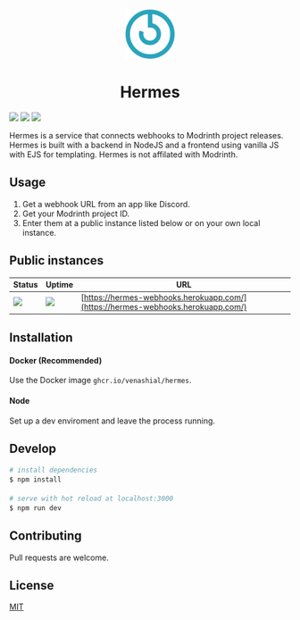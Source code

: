 <p align="center">
  <img src="static/images/logo/icon.svg" width="90" title="Logo">
</p>
<h1 align="center">Hermes</h1>

![](https://img.shields.io/github/package-json/v/venashial/hermes?style=for-the-badge) ![](https://img.shields.io/github/checks-status/venashial/hermes/master?style=for-the-badge) ![](https://img.shields.io/github/license/venashial/hermes?style=for-the-badge)

Hermes is a service that connects webhooks to Modrinth project releases. Hermes is built with a backend in NodeJS and a frontend using vanilla JS with EJS for templating. Hermes is not affilated with Modrinth.

## Usage
1. Get a webhook URL from an app like Discord.
2. Get your Modrinth project ID.
3. Enter them at a public instance listed below or on your own local instance.

## Public instances
| Status | Uptime | URL |
| --- | --- | --- |
| ![](https://img.shields.io/website?style=for-the-badge&url=https%3A%2F%2Fhermes-webhooks.herokuapp.com%2F) | ![](https://img.shields.io/uptimerobot/ratio/key?style=for-the-badge) | [https://hermes-webhooks.herokuapp.com/](https://hermes-webhooks.herokuapp.com/) |

## Installation
#### Docker (Recommended)
Use the Docker image `ghcr.io/venashial/hermes`.

#### Node
Set up a dev enviroment and leave the process running.

## Develop
```bash
# install dependencies
$ npm install

# serve with hot reload at localhost:3000
$ npm run dev
```

## Contributing
Pull requests are welcome.

## License
[MIT](https://choosealicense.com/licenses/mit/)